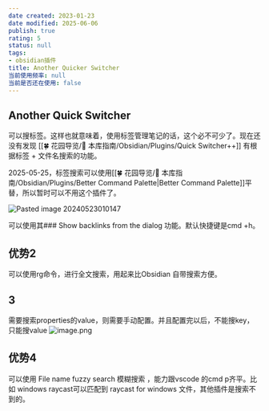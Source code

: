 ```yaml
---
date created: 2023-01-23
date modified: 2025-06-06
publish: true
rating: 5
status: null
tags:
- obsidian插件
title: Another Quicker Switcher
当前使用频率: null
当前是否还在使用: false
---
```

## Another Quick Switcher

可以搜标签。这样也就意味着，使用标签管理笔记的话，这个必不可少了。现在还没有发现 [[🍀 花园导览/🧰 本库指南/Obsidian/Plugins/Quick Switcher++]] 有根据标签 + 文件名搜索的功能。

2025-05-25，标签搜索可以使用[[🍀 花园导览/🧰 本库指南/Obsidian/Plugins/Better Command Palette\|Better Command Palette]]平替，所以暂时可以不用这个插件了。

![Pasted image 20240523010147](https://pub-pic.oldwinter.top/2025/06/86824f6050a0baa60d1cb9e083ea5489.png)

可以使用其### Show backlinks from the dialog 功能。默认快捷键是cmd +h。

## 优势2

可以使用rg命令，进行全文搜索，用起来比Obsidian 自带搜索方便。

## 3

需要搜索properties的value，则需要手动配置。并且配置完以后，不能搜key，只能搜value
![image.png](https://my-public-pic.oss-cn-hangzhou.aliyuncs.com/20250616005551948.png)

## 优势4

可以使用 File name fuzzy search 模糊搜索 ，能力跟vscode 的cmd p齐平。比如 windows raycast可以匹配到 raycast for windows 文件，其他插件是搜索不到的。